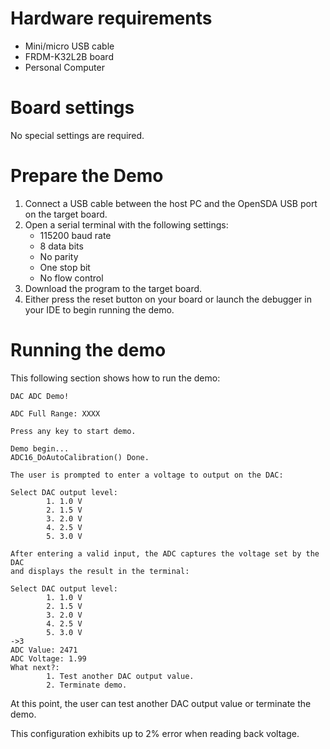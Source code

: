 Hardware requirements
===================
- Mini/micro USB cable
- FRDM-K32L2B board
- Personal Computer

Board settings
============
No special settings are required.

Prepare the Demo
===============
1.  Connect a USB cable between the host PC and the OpenSDA USB port on the target board.
2.  Open a serial terminal with the following settings:
    - 115200 baud rate
    - 8 data bits
    - No parity
    - One stop bit
    - No flow control
3.  Download the program to the target board.
4.  Either press the reset button on your board or launch the debugger in your IDE to begin running the demo.

Running the demo
===============

This following section shows how to run the demo:

~~~~~~~~~~~~~~~~~~~~~~~~~~~~~~~~~~~~~~~~~~~~~~~~~~~~~~~~~~~~~~~~~~~~~~~
DAC ADC Demo!

ADC Full Range: XXXX

Press any key to start demo.

Demo begin...
ADC16_DoAutoCalibration() Done.

The user is prompted to enter a voltage to output on the DAC:

Select DAC output level:
        1. 1.0 V
        2. 1.5 V
        3. 2.0 V
        4. 2.5 V
        5. 3.0 V

After entering a valid input, the ADC captures the voltage set by the DAC
and displays the result in the terminal:

Select DAC output level:
        1. 1.0 V
        2. 1.5 V
        3. 2.0 V
        4. 2.5 V
        5. 3.0 V
->3
ADC Value: 2471
ADC Voltage: 1.99
What next?:
        1. Test another DAC output value.
        2. Terminate demo.
~~~~~~~~~~~~~~~~~~~~~~~~~~~~~~~~~~~~~~~~~~~~~~~~~~~~~~~~~~~~~~~~~~~~~~~~~~

At this point, the user can test another DAC output value or terminate the demo.

This configuration exhibits up to 2% error when reading back voltage.
